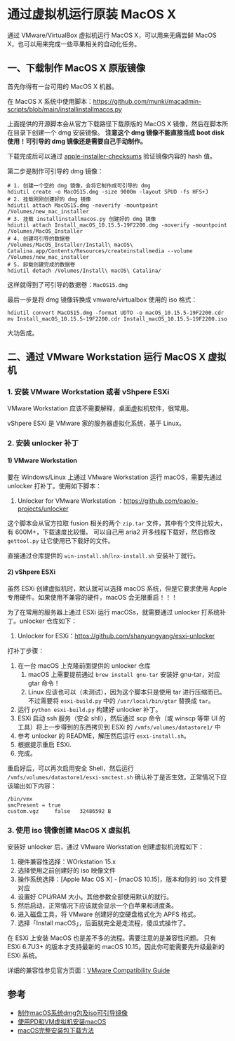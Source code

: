 # 通过虚拟机运行原装 MacOS X

通过 VMware/VirtualBox 虚拟机运行 MacOS X，可以用来无痛尝鲜 MacOS X，也可以用来完成一些苹果相关的自动化任务。


## 一、下载制作 MacOS X 原版镜像

首先你得有一台可用的 MacOS X 机器。

在 MacOS X 系统中使用脚本：https://github.com/munki/macadmin-scripts/blob/main/installinstallmacos.py

上面提供的开源脚本会从官方下载路径下载原版的 MacOS X 镜像，然后在脚本所在目录下创建一个 dmg 安装镜像。
**注意这个 dmg 镜像不能直接当成 boot disk 使用！可引导的 dmg 镜像还是需要自己手动制作。**

下载完成后可以通过 [apple-installer-checksums](https://github.com/notpeter/apple-installer-checksums) 验证镜像内容的 hash 值。

第二步是制作可引导的 dmg 镜像：

```shell
# 1. 创建一个空的 dmg 镜像，会将它制作成可引导的 dmg
hdiutil create -o MacOS15.dmg -size 9000m -layout SPUD -fs HFS+J
# 2. 挂载刚刚创建好的 dmg 镜像
hdiutil attach MacOS15.dmg -noverify -mountpoint /Volumes/new_mac_installer
# 3. 挂载 installinstallmacos.py 创建好的 dmg 镜像
hdiutil attach Install_macOS_10.15.5-19F2200.dmg -noverify -mountpoint /Volumes/MacOS_Installer
# 4. 创建可引导的数据卷
/Volumes/MacOS_Installer/Install\ macOS\ Catalina.app/Contents/Resources/createinstallmedia --volume /Volumes/new_mac_installer
# 5. 卸载创建完成的数据卷
hdiutil detach /Volumes/Install\ macOS\ Catalina/
```

这样就得到了可引导的数据卷：`MacOS15.dmg`

最后一步是将 dmg 镜像转换成 vmware/virtualbox 使用的 iso 格式：

```shell
hdiutil convert MacOS15.dmg -format UDTO -o macOS_10.15.5-19F2200.cdr
mv Install_macOS_10.15.5-19F2200.cdr Install_macOS_10.15.5-19F2200.iso
```

大功告成。

## 二、通过 VMware Workstation 运行 MacOS X 虚拟机

### 1. 安装 VMware Workstation 或者 vShpere ESXi

VMware Workstation 应该不需要解释，桌面虚拟机软件，很常用。

vShpere ESXi 是 VMware 家的服务器虚拟化系统，基于 Linux。

### 2. 安装 unlocker 补丁

#### 1) VMware Workstation

要在 Windows/Linux 上通过 VMware Workstation 运行 macOS，需要先通过 unlocker 打补丁。使用如下脚本：

1. Unlocker for VMware Workstation ：https://github.com/paolo-projects/unlocker

这个脚本会从官方拉取 fusion 相关的两个 `zip.tar` 文件，其中有个文件比较大，有 600M+，下载速度比较慢。
可以自己用 aria2 开多线程下载好，然后修改 `gettool.py` 让它使用已下载好的文件。

直接通过仓库提供的 `win-install.sh`/`lnx-install.sh` 安装补丁就行。

#### 2) vShpere ESXi

虽然 ESXi 创建虚拟机时，默认就可以选择 macOS 系统，但是它要求使用 Apple 专用硬件。如果使用不兼容的硬件，macOS 会无限重启！！！

为了在常用的服务器上通过 ESXi 运行 macOSs，就需要通过 unlocker 打系统补丁。unlocker 仓库如下：

1. Unlocker for ESXi：https://github.com/shanyungyang/esxi-unlocker

打补丁步骤：

1. 在一台 macOS 上克隆前面提供的 unlocker 仓库
   1. macOS 上需要提前通过 `brew install gnu-tar` 安装好 gnu-tar，对应 gtar 命令！
   2. Linux 应该也可以（未测试），因为这个脚本只是使用 tar 进行压缩而已。不过需要将 `esxi-build.py` 中的 `/usr/local/bin/gtar` 替换成 `tar`。
2. 运行 `python esxi-build.py` 构建好 unlocker 补丁。
3. ESXi 启动 ssh 服务（安全 shll），然后通过 scp 命令（或 winscp 等带 UI 的工具）将上一步得到的东西拷贝到 ESXi 的 `/vmfs/volumes/datastore1/` 中
4. 参考 unlocker 的 README，解压然后运行 `esxi-install.sh`。
5. 根据提示重启 ESXi.
6. 完成。

重启好后，可以再次启用安全 Shell，然后运行 `/vmfs/volumes/datastore1/esxi-smctest.sh` 确认补丁是否生效。正常情况下应该输出如下内容：

```
/bin/vmx
smcPresent = true
custom.vgz     false   32486592 B
```

### 3. 使用 iso 镜像创建 MacOS X 虚拟机

安装好 unlocker 后，通过 VMware Workstation 创建虚拟机流程如下：

1. 硬件兼容性选择：WOrkstation 15.x
2. 选择使用之前创建好的 iso 映像文件
3. 操作系统选择：[Apple Mac OS X] - [macOS 10.15]，版本和你的 iso 文件要对应
4. 设置好 CPU/RAM 大小。其他参数全部使用默认的就行。
5. 然后启动，正常情况下应该就会显示一个白苹果和进度条。
6. 进入磁盘工具，将 VMware 创建好的空硬盘格式化为 APFS 格式。
7. 选择「Install macOS」，后面就完全是走流程，傻瓜式操作了。

在 ESXi 上安装 MacOS 也是差不多的流程。需要注意的是兼容性问题。
只有 ESXi 6.7U3+ 的版本才支持最新的 macOS 10.15。因此你可能需要先升级最新的 ESXi 系统。

详细的兼容性参见官方页面：[VMware Compatibility Guide](https://www.vmware.com/resources/compatibility/search.php?deviceCategory=software&details=1&operatingSystems=261&productNames=15&page=1&display_interval=10&sortColumn=Partner&sortOrder=Asc&testConfig=16)

## 参考

- [制作macOS系统dmg包及iso可引导镜像](https://www.newlearner.site/2019/03/07/macos-dmg-iso.html)
- [使用PD和VM虚拟机安装macOS](https://www.newlearner.site/2019/03/23/macos-pd-vm.html)
- [macOS完整安装包下载方法](https://www.newlearner.site/2019/07/22/full-size-macos.html)

